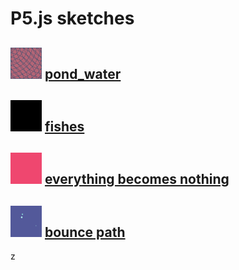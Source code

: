 # P5.js sketches
<img width="50" src="./pond_water/gifs/pw_gif_thumb.gif"> [pond_water](https://github.com/alexthescott/p5.js-sketches/tree/main/pond_water)
---
<img width="50" src="./fishes/gifs/fishes_gif_thumb.gif"> [fishes](https://github.com/alexthescott/p5.js-sketches/tree/main/fishes)
--- 
<img width="50" src="./everything_becomes_nothing/gifs/ebn_gif_thumb.gif"> [everything becomes nothing](https://github.com/alexthescott/p5.js-sketches/tree/main/everything_becomes_nothing)
---
<img width="50" src="./bounce_path/gifs/bg_gif_thumb.gif"> [bounce path](https://github.com/alexthescott/p5.js-sketches/tree/main/bounce_path)
---
z